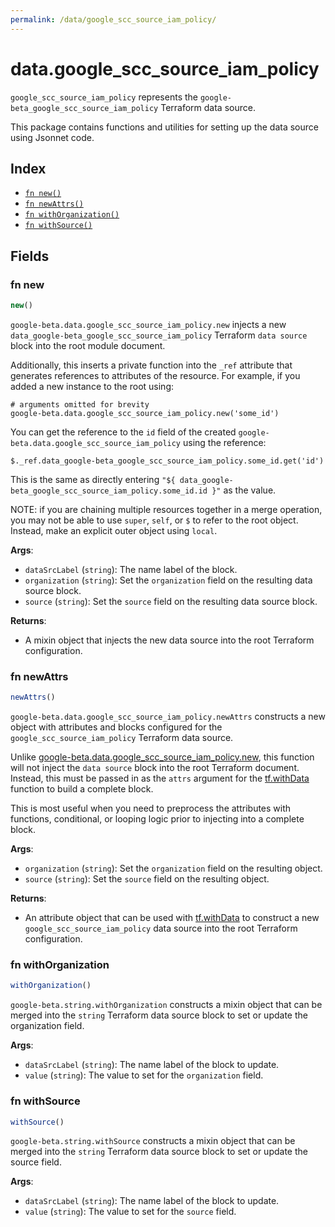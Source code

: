 ```yaml
---
permalink: /data/google_scc_source_iam_policy/
---
```


# data.google_scc_source_iam_policy

`google_scc_source_iam_policy` represents the `google-beta_google_scc_source_iam_policy` Terraform data source.



This package contains functions and utilities for setting up the data source using Jsonnet code.


## Index

* [`fn new()`](#fn-new)
* [`fn newAttrs()`](#fn-newattrs)
* [`fn withOrganization()`](#fn-withorganization)
* [`fn withSource()`](#fn-withsource)

## Fields

### fn new

```ts
new()
```


`google-beta.data.google_scc_source_iam_policy.new` injects a new `data_google-beta_google_scc_source_iam_policy` Terraform `data source`
block into the root module document.

Additionally, this inserts a private function into the `_ref` attribute that generates references to attributes of the
resource. For example, if you added a new instance to the root using:

    # arguments omitted for brevity
    google-beta.data.google_scc_source_iam_policy.new('some_id')

You can get the reference to the `id` field of the created `google-beta.data.google_scc_source_iam_policy` using the reference:

    $._ref.data_google-beta_google_scc_source_iam_policy.some_id.get('id')

This is the same as directly entering `"${ data_google-beta_google_scc_source_iam_policy.some_id.id }"` as the value.

NOTE: if you are chaining multiple resources together in a merge operation, you may not be able to use `super`, `self`,
or `$` to refer to the root object. Instead, make an explicit outer object using `local`.

**Args**:
  - `dataSrcLabel` (`string`): The name label of the block.
  - `organization` (`string`): Set the `organization` field on the resulting data source block.
  - `source` (`string`): Set the `source` field on the resulting data source block.

**Returns**:
- A mixin object that injects the new data source into the root Terraform configuration.


### fn newAttrs

```ts
newAttrs()
```


`google-beta.data.google_scc_source_iam_policy.newAttrs` constructs a new object with attributes and blocks configured for the `google_scc_source_iam_policy`
Terraform data source.

Unlike [google-beta.data.google_scc_source_iam_policy.new](#fn-new), this function will not inject the `data source`
block into the root Terraform document. Instead, this must be passed in as the `attrs` argument for the
[tf.withData](https://github.com/tf-libsonnet/core/tree/main/docs#fn-withdata) function to build a complete block.

This is most useful when you need to preprocess the attributes with functions, conditional, or looping logic prior to
injecting into a complete block.

**Args**:
  - `organization` (`string`): Set the `organization` field on the resulting object.
  - `source` (`string`): Set the `source` field on the resulting object.

**Returns**:
  - An attribute object that can be used with [tf.withData](https://github.com/tf-libsonnet/core/tree/main/docs#fn-withdata) to construct a new `google_scc_source_iam_policy` data source into the root Terraform configuration.


### fn withOrganization

```ts
withOrganization()
```

`google-beta.string.withOrganization` constructs a mixin object that can be merged into the `string`
Terraform data source block to set or update the organization field.



**Args**:
  - `dataSrcLabel` (`string`): The name label of the block to update.
  - `value` (`string`): The value to set for the `organization` field.


### fn withSource

```ts
withSource()
```

`google-beta.string.withSource` constructs a mixin object that can be merged into the `string`
Terraform data source block to set or update the source field.



**Args**:
  - `dataSrcLabel` (`string`): The name label of the block to update.
  - `value` (`string`): The value to set for the `source` field.
